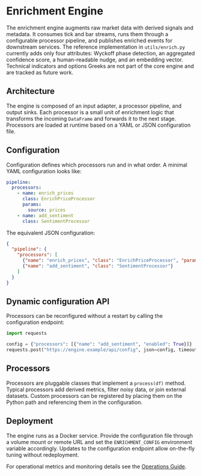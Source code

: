 # Enrichment Engine

The enrichment engine augments raw market data with derived signals and metadata.
It consumes tick and bar streams, runs them through a configurable processor
pipeline, and publishes enriched events for downstream services. The reference
implementation in `utils/enrich.py` currently adds only four attributes:
Wyckoff phase detection, an aggregated confidence score, a human-readable
nudge, and an embedding vector. Technical indicators and options Greeks are
not part of the core engine and are tracked as future work.

## Architecture

The engine is composed of an input adapter, a processor pipeline, and output
sinks. Each processor is a small unit of enrichment logic that transforms the
incoming `DataFrame` and forwards it to the next stage. Processors are loaded at
runtime based on a YAML or JSON configuration file.

## Configuration

Configuration defines which processors run and in what order. A minimal YAML
configuration looks like:

```yaml
pipeline:
  processors:
    - name: enrich_prices
      class: EnrichPriceProcessor
      params:
        source: prices
    - name: add_sentiment
      class: SentimentProcessor
```

The equivalent JSON configuration:

```json
{
  "pipeline": {
    "processors": [
      {"name": "enrich_prices", "class": "EnrichPriceProcessor", "params": {"source": "prices"}},
      {"name": "add_sentiment", "class": "SentimentProcessor"}
    ]
  }
}
```

## Dynamic configuration API

Processors can be reconfigured without a restart by calling the configuration
endpoint:

```python
import requests

config = {"processors": [{"name": "add_sentiment", "enabled": True}]}
requests.post("https://engine.example/api/config", json=config, timeout=10)
```

## Processors

Processors are pluggable classes that implement a `process(df)` method. Typical
processors add derived metrics, filter noisy data, or join external datasets.
Custom processors can be registered by placing them on the Python path and
referencing them in the configuration.

## Deployment

The engine runs as a Docker service. Provide the configuration file through a
volume mount or remote URL and set the `ENRICHMENT_CONFIG` environment variable
accordingly. Updates to the configuration endpoint allow on-the-fly tuning
without redeployment.

For operational metrics and monitoring details see the
[Operations Guide](operations.md).

